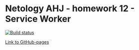 # Netology AHJ - homework 12 - Service Worker 

[![Build status](https://ci.appveyor.com/api/projects/status/ekwi4hhmdxr6v0kp?svg=true)](https://ci.appveyor.com/project/Alexey57575/ahj-hw12-client)

[Link to GitHub-pages](https://alexgnutov.github.io/ahj_hw12_client/)
